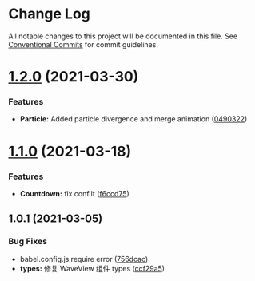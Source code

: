 # Change Log

All notable changes to this project will be documented in this file.
See [Conventional Commits](https://conventionalcommits.org) for commit guidelines.

# [1.2.0](https://github.com/tuya/tuya-panel-sdk/compare/@tuya/tuya-panel-animation-sdk@1.1.0...@tuya/tuya-panel-animation-sdk@1.2.0) (2021-03-30)


### Features

* **Particle:** Added particle divergence and merge animation ([0490322](https://github.com/tuya/tuya-panel-sdk/commit/0490322a580b17039b6c9824479fb5eed918094a))





# [1.1.0](https://github.com/tuya/tuya-panel-sdk/compare/@tuya/tuya-panel-animation-sdk@1.0.1...@tuya/tuya-panel-animation-sdk@1.1.0) (2021-03-18)


### Features

* **Countdown:** fix confilt ([f6ccd75](https://github.com/tuya/tuya-panel-sdk/commit/f6ccd755435a0ac6b898e1eae304b8db2c512640))





## 1.0.1 (2021-03-05)


### Bug Fixes

* babel.config.js require error ([756dcac](https://github.com/tuya/tuya-panel-sdk/commit/756dcacf87b0b154ac516e1bcbca0ed615af18b3))
* **types:** 修复 WaveView 组件 types ([ccf29a5](https://github.com/tuya/tuya-panel-sdk/commit/ccf29a50f51bbe5ee5130c5f598fcdf11f8e416e))
